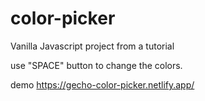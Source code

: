 # color-picker
Vanilla Javascript project from a tutorial

use "SPACE" button to change the colors.

demo https://gecho-color-picker.netlify.app/
